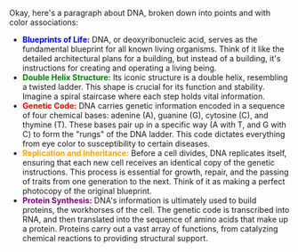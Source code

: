 Okay, here's a paragraph about DNA, broken down into points and with color associations:

*   **<font color="blue">Blueprints of Life:</font>** DNA, or deoxyribonucleic acid, serves as the fundamental blueprint for all known living organisms. Think of it like the detailed architectural plans for a building, but instead of a building, it's instructions for creating and operating a living being.
*   **<font color="green">Double Helix Structure:</font>** Its iconic structure is a double helix, resembling a twisted ladder. This shape is crucial for its function and stability. Imagine a spiral staircase where each step holds vital information.
*   **<font color="red">Genetic Code:</font>**  DNA carries genetic information encoded in a sequence of four chemical bases: adenine (A), guanine (G), cytosine (C), and thymine (T). These bases pair up in a specific way (A with T, and G with C) to form the "rungs" of the DNA ladder. This code dictates everything from eye color to susceptibility to certain diseases.
*   **<font color="orange">Replication and Inheritance:</font>**  Before a cell divides, DNA replicates itself, ensuring that each new cell receives an identical copy of the genetic instructions. This process is essential for growth, repair, and the passing of traits from one generation to the next. Think of it as making a perfect photocopy of the original blueprint.
*   **<font color="purple">Protein Synthesis:</font>** DNA's information is ultimately used to build proteins, the workhorses of the cell. The genetic code is transcribed into RNA, and then translated into the sequence of amino acids that make up a protein. Proteins carry out a vast array of functions, from catalyzing chemical reactions to providing structural support.
